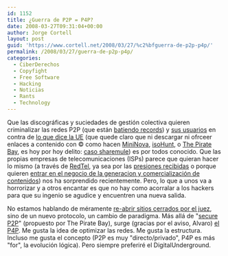 ```yaml
---
id: 1152
title: ¿Guerra de P2P = P4P?
date: 2008-03-27T09:31:04+00:00
author: Jorge Cortell
layout: post
guid: 'https://www.cortell.net/2008/03/27/%c2%bfguerra-de-p2p-p4p/'
permalink: /2008/03/27/guerra-de-p2p-p4p/
categories:
  - CiberDerechos
  - Copyfight
  - Free Software
  - Hacking
  - Noticias
  - Rants
  - Technology
---
```

Que las discográficas y suciedades de gestión colectiva quieren criminalizar las redes P2P (que están <a href="https://torrentfreak.com/mininova-3-million-downloads-071101/" title="mininova 3 millones de descargas" target="_blank">batiendo records</a>) y <a href="https://www.20minutos.es/noticia/225006/0/sgae/cierre/webs/" title="noticia 20 minutos" target="_blank">sus usuarios</a> en contra de <a href="https://www.cincodias.com/articulo/empresas/UE/impide/discograficas/persigan/miles/internautas/cdscdi/20080130cdscdiemp_1/Tes/" title="noticia 5 Días" target="_blank">lo que dice la UE</a> (que quede claro que ni descargar ni ofrceer enlaces a contenido con © como hacen <a href="https://www.mininova.org/" title="MiniNova" target="_blank">MiniNova</a>, <a href="https://isohunt.com/" title="isoHunt" target="_blank">isoHunt</a>, o <a href="https://thepiratebay.org/" title="ThePirateBay" target="_blank">The Pirate Bay</a>, es hoy por hoy delito: <a href="https://www.20minutos.es/noticia/293205/0/enlaces/descargas/sharemule/" title="noticia 20 minutos" target="_blank">caso sharemule</a>) es por todos conocido. Que las propias empresas de telecomunicaciones (ISPs) parece que quieran hacer lo mismo (a través de <a href="https://www.publico.es/dinero/056455/telefonica/vodafone/orange/ono/alian/poner/puertas/emule" title="artículo 5 Días" target="_blank">RedTel</a>, ya sea por las <a href="https://www.20minutos.es/noticia/193418/0/isp/musica/p2p/" title="noticia 20 minutos" target="_blank">presiones recibidas</a> o porque quieren <a href="https://www.levante-emv.com/secciones/noticia.jsp?pRef=2008032300_40_422756__Tecnologia-Telefonica-patrocinara-sello-discografico-tres-cantantes" title="Levante EMV" target="_blank">entrar en el negocio de la generacion y comercialización de contenidos</a>) nos ha sorprendido recientemente. Pero, lo que a unos va a horrorizar y a otros encantar es que no hay como acorralar a los hackers para que su ingenio se agudice y encuentren una nueva salida.

No estamos hablando de méramente <a href="https://www.20minutos.es/noticia/297406/0/reviven/web/p2p/" title="noticia 20 minutos" target="_blank">re-abrir sitios cerrados por el juez</a>, sino de un nuevo protocolo, un cambio de paradigma. Más allá de "<a href="https://www.20minutos.es/noticia/299475/0/nuevo/p2p/seguro/" title="noticia 20 minutos" target="_blank">secure P2P</a>" (propuesto por The Pirate Bay), surge (gracias por el aviso, Alvaro) <a href="https://www.20minutos.es/noticia/361373/0/p4p/acelera/descargas/" title="p4p" target="_blank">el P4P</a>. Me gusta la idea de optimizar las redes. Me gusta la estructura. Incluso me gusta el concepto (P2P es muy "directo/privado", P4P es más "for", la evolución lógica). Pero siempre preferiré el DigitalUnderground.